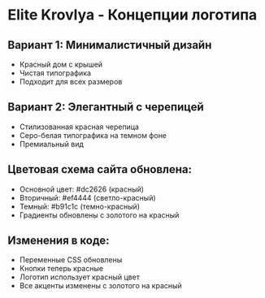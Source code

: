 # Elite Krovlya - Концепции логотипа

## Вариант 1: Минималистичный дизайн
- Красный дом с крышей
- Чистая типографика
- Подходит для всех размеров

## Вариант 2: Элегантный с черепицей
- Стилизованная красная черепица
- Серо-белая типографика на темном фоне
- Премиальный вид

## Цветовая схема сайта обновлена:
- Основной цвет: #dc2626 (красный)
- Вторичный: #ef4444 (светло-красный)
- Темный: #b91c1c (темно-красный)
- Градиенты обновлены с золотого на красный

## Изменения в коде:
- Переменные CSS обновлены
- Кнопки теперь красные
- Логотип использует красный цвет
- Все акценты изменены с золотого на красный